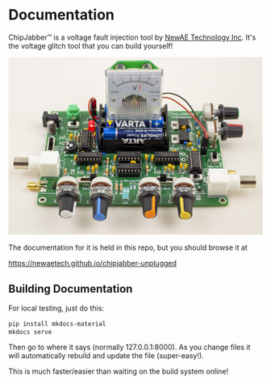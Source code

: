# Documentation

ChipJabber™ is a voltage fault injection tool by [NewAE Technology Inc](https://www.newae.com). It's the voltage glitch tool that you can build yourself! 

![](img/cj_kit_web.jpg)

The documentation for it is held in this repo, but you should browse it at 

https://newaetech.github.io/chipjabber-unplugged

## Building Documentation

For local testing, just do this:

	pip install mkdocs-material
	mkdocs serve

Then go to where it says (normally 127.0.0.1:8000). As you change files it will automatically rebuild and update the file (super-easy!).

This is much faster/easier than waiting on the build system online!